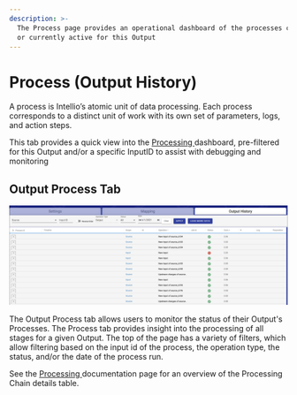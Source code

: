 ```yaml
---
description: >-
  The Process page provides an operational dashboard of the processes completed
  or currently active for this Output
---
```


# Process \(Output History\)

A process is Intellio’s atomic unit of data processing. Each process corresponds to a distinct unit of work with its own set of parameters, logs, and action steps. 

This tab provides a quick view into the [Processing ](../processing/)dashboard, pre-filtered for this Output and/or a specific InputID to assist with debugging and monitoring

## Output Process Tab

![](../../.gitbook/assets/image%20%28356%29.png)

The Output Process tab allows users to monitor the status of their Output's Processes. The Process tab provides insight into the processing of all stages for a given Output. The top of the page has a variety of filters, which allow filtering based on the input id of the process, the operation type, the status, and/or the date of the process run. 

See the [Processing ](../processing/)documentation page for an overview of the Processing Chain details table.

